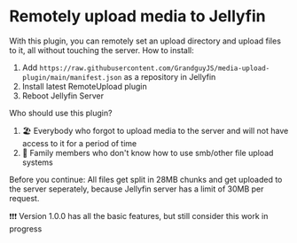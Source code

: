 # Remotely upload media to Jellyfin
With this plugin, you can remotely set an upload directory and upload files to it, all without touching the server.
How to install:
1. Add `https://raw.githubusercontent.com/GrandguyJS/media-upload-plugin/main/manifest.json` as a repository in Jellyfin
2. Install latest RemoteUpload plugin
3. Reboot Jellyfin Server

Who should use this plugin?
1. 🏖️ Everybody who forgot to upload media to the server and will not have access to it for a period of time
2. 🤷 Family members who don't know how to use smb/other file upload systems

Before you continue:
All files get split in 28MB chunks and get uploaded to the server seperately, because Jellyfin server has a limit of 30MB per request.

❗❗❗ Version 1.0.0 has all the basic features, but still consider this work in progress
